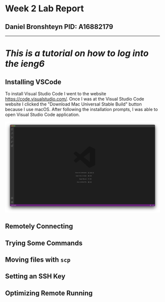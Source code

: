 # Week 2 Lab Report 
**Daniel Bronshteyn**
**PID: A16882179**
---
---

# *This is a tutorial on how to log into the ieng6*


## Installing VSCode

To install Visual Studio Code I went to the website https://code.visualstudio.com/. Once I was at the Visual Studio Code website I clicked the "Download Mac Universal Stable Build" button because I use macOS. After following the installation prompts, I was able to open Visual Studio Code application. 

![Image](https://github.com/dbronshteynCS/cse15l-lab-reports/blob/main/Visual%20Studio%20Code%20Open.png)


## Remotely Connecting


## Trying Some Commands


## Moving files with `scp`

## Setting an SSH Key


## Optimizing Remote Running




